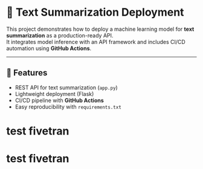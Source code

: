 # 📝 Text Summarization Deployment

This project demonstrates how to deploy a machine learning model for **text summarization** as a production-ready API.  
It integrates model inference with an API framework and includes CI/CD automation using **GitHub Actions**.  

---

## 🚀 Features
- REST API for text summarization (`app.py`)
- Lightweight deployment (Flask)
- CI/CD pipeline with **GitHub Actions**
- Easy reproducibility with `requirements.txt`

# test fivetran 
# test fivetran



